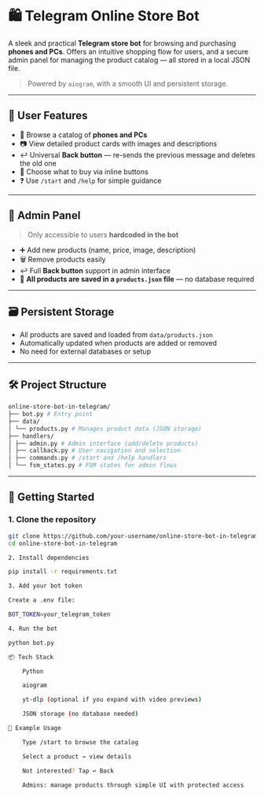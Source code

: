 # 🛍️ Telegram Online Store Bot

A sleek and practical **Telegram store bot** for browsing and purchasing **phones and PCs**. Offers an intuitive shopping flow for users, and a secure admin panel for managing the product catalog — all stored in a local JSON file.

> Powered by `aiogram`, with a smooth UI and persistent storage.

---

## 👤 User Features

- 📱 Browse a catalog of **phones and PCs**
- 📷 View detailed product cards with images and descriptions
- ↩️ Universal **Back button** — re-sends the previous message and deletes the old one
- 🛒 Choose what to buy via inline buttons
- ❓ Use `/start` and `/help` for simple guidance

---

## 🔐 Admin Panel

> Only accessible to users **hardcoded in the bot**

- ➕ Add new products (name, price, image, description)
- 🗑️ Remove products easily
- ↩️ Full **Back button** support in admin interface
- 💾 **All products are saved in a `products.json` file** — no database required

---

## 🗃️ Persistent Storage

- All products are saved and loaded from `data/products.json`
- Automatically updated when products are added or removed
- No need for external databases or setup

---

## 🛠️ Project Structure

```bash
online-store-bot-in-telegram/
├── bot.py # Entry point
├── data/
│ └── products.py # Manages product data (JSON storage)
├── handlers/
│ ├── admin.py # Admin interface (add/delete products)
│ ├── callback.py # User navigation and selection
│ ├── commands.py # /start and /help handlers
│ └── fsm_states.py # FSM states for admin flows
```

---

## 🚀 Getting Started

### 1. Clone the repository

```bash
git clone https://github.com/your-username/online-store-bot-in-telegram.git
cd online-store-bot-in-telegram

2. Install dependencies

pip install -r requirements.txt

3. Add your bot token

Create a .env file:

BOT_TOKEN=your_telegram_token

4. Run the bot

python bot.py

📦 Tech Stack

    Python

    aiogram

    yt-dlp (optional if you expand with video previews)

    JSON storage (no database needed)

👀 Example Usage

    Type /start to browse the catalog

    Select a product → view details

    Not interested? Tap ↩️ Back

    Admins: manage products through simple UI with protected access

